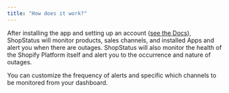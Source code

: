 ```yaml
---
title: "How does it work?"
---
```

After installing the app and setting up an account (<a href="/getting-started/">see the Docs</a>), ShopStatus will monitor products, sales channels, and installed Apps and alert you when there are outages. ShopStatus will also monitor the health of the Shopify Platform itself and alert you to the occurrence and nature of outages.


You can customize the frequency of alerts and specific which channels to be monitored from your dashboard.
